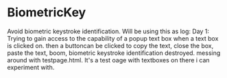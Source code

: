 # BiometricKey
Avoid biometric keystroke identification.
Will be using this as log:
Day 1:
Trying to gain access to the capability of a popup text box when a text box is clicked on. then a buttoncan be clicked to copy the text, close the box, paste the text, boom, biometric keystroke identification destroyed. messing around with testpage.html. It's a test oage with textboxes on there i can experiment with.
